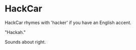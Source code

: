 # HackCar

HackCar rhymes with 'hacker' if you have an English accent.

"Hackah."

Sounds about right.